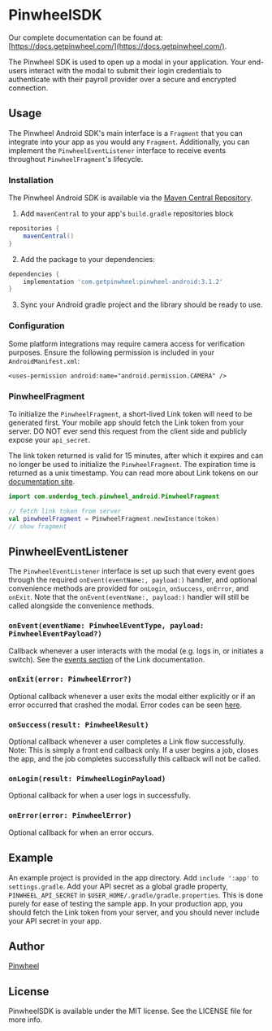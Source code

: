 # PinwheelSDK

Our complete documentation can be found at: [https://docs.getpinwheel.com/](https://docs.getpinwheel.com/).

The Pinwheel SDK is used to open up a modal in your application. Your end-users interact with the modal to submit their login credentials to authenticate with their payroll provider over a secure and encrypted connection.

## Usage

The Pinwheel Android SDK's main interface is a `Fragment` that you can integrate into your app as you would any `Fragment`. Additionally, you can implement the `PinwheelEventListener` interface to receive events throughout `PinwheelFragment`'s lifecycle.

### Installation

The Pinwheel Android SDK is available via the [Maven Central Repository](https://search.maven.org/artifact/com.getpinwheel/pinwheel-android).

1. Add `mavenCentral` to your app's `build.gradle` repositories block
```gradle
repositories {
    mavenCentral()
}
```

2. Add the package to your dependencies:
```gradle
dependencies {
    implementation 'com.getpinwheel:pinwheel-android:3.1.2'
}
```

3. Sync your Android gradle project and the library should be ready to use.

### Configuration
Some platform integrations may require camera access for verification purposes. Ensure the following permission is included in your `AndroidManifest.xml`:

```
<uses-permission android:name="android.permission.CAMERA" />
```

### PinwheelFragment

To initialize the `PinwheelFragment`, a short-lived Link token will need to be generated first. Your mobile app should fetch the Link token from your server. DO NOT ever send this request from the client side and publicly expose your `api_secret`. 

The link token returned is valid for 15 minutes, after which it expires and can no longer be used to initialize the `PinwheelFragment`. The expiration time is returned as a unix timestamp. You can read more about Link tokens on our [documentation site](https://docs.getpinwheel.com/docs/api/reference/pinwheel-api.v1.json/paths/~1link_tokens/post).

```kotlin
import com.underdog_tech.pinwheel_android.PinwheelFragment

// fetch link token from server
val pinwheelFragment = PinwheelFragment.newInstance(token)
// show fragment
```

## PinwheelEventListener

The `PinwheelEventListener` interface is set up such that every event goes through the required `onEvent(eventName:, payload:)` handler, and optional convenience methods are provided for `onLogin`, `onSuccess`, `onError`, and  `onExit`. Note that the `onEvent(eventName:, payload:)` handler will still be called alongside the convenience methods.   

### `onEvent(eventName: PinwheelEventType, payload: PinwheelEventPayload?)`

Callback whenever a user interacts with the modal (e.g. logs in, or initiates a switch). See the [events section](https://docs.getpinwheel.com/docs/api/docs/introduction/Link.md#link-events) of the Link documentation.

### `onExit(error: PinwheelError?)`

Optional callback whenever a user exits the modal either explicitly or if an error occurred that crashed the modal. Error codes can be seen [here](https://docs.getpinwheel.com/docs/api/docs/introduction/Errors.md).

### `onSuccess(result: PinwheelResult)`

Optional callback whenever a user completes a Link flow successfully. Note: This is simply a front end callback only. If a user begins a job, closes the app, and the job completes successfully this callback will not be called.

### `onLogin(result: PinwheelLoginPayload)`

Optional callback for when a user logs in successfully.

### `onError(error: PinwheelError)`

Optional callback for when an error occurs.

## Example

An example project is provided in the app directory. Add `include ':app'` to `settings.gradle`. Add your API secret as a global gradle property, `PINWHEEL_API_SECRET` in `$USER_HOME/.gradle/gradle.properties`. This is done purely for ease of testing the sample app. In your production app, you should fetch the Link token from your server, and you should never include your API secret in your app.

## Author

[Pinwheel](https://getpinwheel.com)

## License

PinwheelSDK is available under the MIT license. See the LICENSE file for more info.
